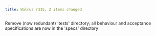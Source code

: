 ```yaml
---
title: Walrus r115, 2 items changed
---
```


Remove (now redundant) 'tests' directory; all behaviour and acceptance specifications are now in the 'specs' directory
